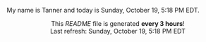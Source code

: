 My name is Tanner and today is Sunday, October 19, 5:18 PM EDT.

<p align="center">This <i>README</i> file is generated <b>every 3 hours</b>!</br>Last refresh: Sunday, October 19, 5:18 PM EDT<br /></p>
